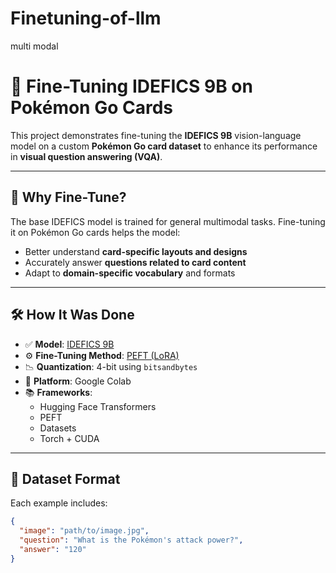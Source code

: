 # Finetuning-of-llm
multi modal

# 🔧 Fine-Tuning IDEFICS 9B on Pokémon Go Cards

This project demonstrates fine-tuning the **IDEFICS 9B** vision-language model on a custom **Pokémon Go card dataset** to enhance its performance in **visual question answering (VQA)**.

---

## 🧠 Why Fine-Tune?

The base IDEFICS model is trained for general multimodal tasks. Fine-tuning it on Pokémon Go cards helps the model:

- Better understand **card-specific layouts and designs**
- Accurately answer **questions related to card content**
- Adapt to **domain-specific vocabulary** and formats

---

## 🛠️ How It Was Done

- ✅ **Model**: [IDEFICS 9B](https://huggingface.co/HuggingFaceM4/idefics-9b)
- ⚙️ **Fine-Tuning Method**: [PEFT (LoRA)](https://github.com/huggingface/peft)
- 📉 **Quantization**: 4-bit using `bitsandbytes`
- 💾 **Platform**: Google Colab
- 📚 **Frameworks**:
  - Hugging Face Transformers
  - PEFT
  - Datasets
  - Torch + CUDA

---

## 📁 Dataset Format

Each example includes:
```json
{
  "image": "path/to/image.jpg",
  "question": "What is the Pokémon's attack power?",
  "answer": "120"
}
